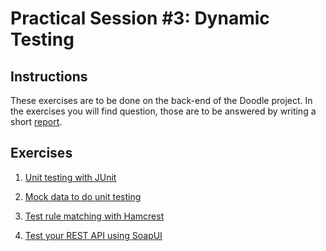 # Practical Session #3: Dynamic Testing

## Instructions

These exercises are to be done on the back-end of the Doodle project. In the exercises you will find question, those are to be answered by writing a short [report](report.md).

## Exercises

1. [Unit testing with JUnit](exercises/jUnit.md)

2. [Mock data to do unit testing](exercises/mockito.md)

3. [Test rule matching with Hamcrest](exercises/hamcrest.md)

4. [Test your REST API using SoapUI](exercises/system.md)
